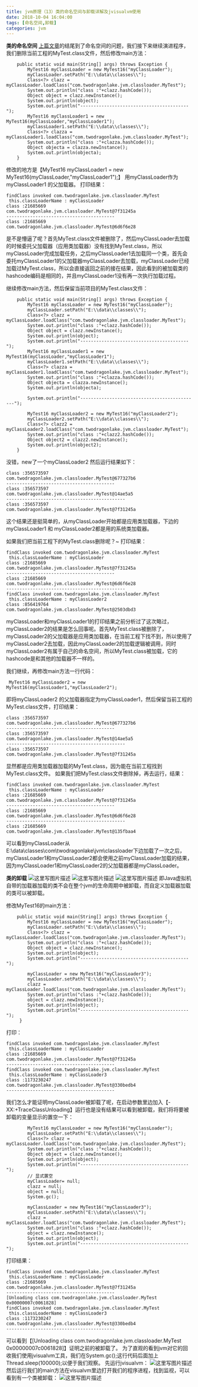 ```yaml
---
title: jvm原理（13）类的命名空间与卸载详解及jvisualvm使用
date: 2018-10-04 16:04:00
tags: [命名空间,卸载]
categories: jvm
---
```


**类的命名空间**
[上篇文章](http://blog.csdn.net/wzq6578702/article/details/79601719)的结尾到了命名空间的问题，我们接下来继续演进程序，我们删除当前工程的MyTest.class文件，然后修改main方法：
<!-- more -->

```
    public static void main(String[] args) throws Exception {
        MyTest16 myClassLoader = new MyTest16("myClassLoader");
        myClassLoader.setPath("E:\\data\\classes\\");
        Class<?> clazz = myClassLoader.loadClass("com.twodragonlake.jvm.classloader.MyTest");
        System.out.println("class :"+clazz.hashCode());
        Object object = clazz.newInstance();
        System.out.println(object);
        System.out.println("-----------------------------------------");
        MyTest16 myClassLoader1 = new MyTest16(myClassLoader,"myClassLoader1");
        myClassLoader1.setPath("E:\\data\\classes\\");
        Class<?> clazza = myClassLoader1.loadClass("com.twodragonlake.jvm.classloader.MyTest");
        System.out.println("class :"+clazza.hashCode());
        Object objecta = clazza.newInstance();
        System.out.println(objecta);
    }
```
修改的地方是【MyTest16 myClassLoader1 = new MyTest16(myClassLoader,"myClassLoader1");】
用myClassLoader作为myClassLoader1 的父加载器。
打印结果：

```
findClass invoked com.twodragonlake.jvm.classloader.MyTest
 this.classLoaderName : myClassLoader
class :21685669
com.twodragonlake.jvm.classloader.MyTest@7f31245a
-----------------------------------------
class :21685669
com.twodragonlake.jvm.classloader.MyTest@6d6f6e28
```
是不是懵逼了呢？首先MyTest.class文件被删除了，然后myClassLoader去加载的时候委托父加载器（应用类加载器）没有找到MyTest.class，所以myClassLoader完成加载任务，之后myClassLoader1去加载同一个类，首先会委托myClassLoader1的父加载器myClassLoader去加载，myClassLoader已经加载过MyTest.class，所以会直接返回之前的接在结果，因此看到的被加载类的hashcode编码是相同的，并且myClassLoader1没有再一次执行加载过程。

继续修改main方法，然后保留当前项目的MyTest.class文件：

```
    public static void main(String[] args) throws Exception {
        MyTest16 myClassLoader = new MyTest16("myClassLoader");
        myClassLoader.setPath("E:\\data\\classes\\");
        Class<?> clazz = myClassLoader.loadClass("com.twodragonlake.jvm.classloader.MyTest");
        System.out.println("class :"+clazz.hashCode());
        Object object = clazz.newInstance();
        System.out.println(object);
        System.out.println("-----------------------------------------");
        MyTest16 myClassLoader1 = new MyTest16(myClassLoader,"myClassLoader1");
        myClassLoader1.setPath("E:\\data\\classes\\");
        Class<?> clazza = myClassLoader1.loadClass("com.twodragonlake.jvm.classloader.MyTest");
        System.out.println("class :"+clazza.hashCode());
        Object objecta = clazza.newInstance();
        System.out.println(objecta);

        System.out.println("---------------------------------------------");

        MyTest16 myClassLoader2 = new MyTest16("myClassLoader2");
        myClassLoader2.setPath("E:\\data\\classes\\");
        Class<?> clazz2 = myClassLoader2.loadClass("com.twodragonlake.jvm.classloader.MyTest");
        System.out.println("class :"+clazz2.hashCode());
        Object object2 = clazz2.newInstance();
        System.out.println(object2);
    }
```
没错，new了一个myClassLoader2 然后运行结果如下：

```
class :356573597
com.twodragonlake.jvm.classloader.MyTest@677327b6
-----------------------------------------
class :356573597
com.twodragonlake.jvm.classloader.MyTest@14ae5a5
---------------------------------------------
class :356573597
com.twodragonlake.jvm.classloader.MyTest@7f31245a
```
这个结果还是挺简单的，从myClassLoader开始都是应用类加载器，下边的myClassLoader1 和 myClassLoader2都是用的系统类加载器。

如果我们把当前工程下的MyTest.class删除呢？~
打印结果：

```
findClass invoked com.twodragonlake.jvm.classloader.MyTest
 this.classLoaderName : myClassLoader
class :21685669
com.twodragonlake.jvm.classloader.MyTest@7f31245a
-----------------------------------------
class :21685669
com.twodragonlake.jvm.classloader.MyTest@6d6f6e28
---------------------------------------------
findClass invoked com.twodragonlake.jvm.classloader.MyTest
 this.classLoaderName : myClassLoader2
class :856419764
com.twodragonlake.jvm.classloader.MyTest@2503dbd3

```
myClassLoader和myClassLoader1的打印结果之前分析过了这次略过，myClassLoader2的结果是怎么回事呢。首先MyTest.class被删除了，myClassLoader2的父加载器是应用类加载器，在当前工程下找不到，所以使用了myClassLoader2去加载，因此myClassLoader2的加载逻辑被调用，同时myClassLoader2有属于自己的命名空间，所以MyTest.class被加载，它的hashcode是和其他的加载器不一样的。

我们继续，再修改main方法一行代码：

```
 MyTest16 myClassLoader2 = new MyTest16(myClassLoader1,"myClassLoader2");
```
即将myClassLoader2 的父加载器指定为myClassLoader1，然后保留当前工程的MyTest.class文件，打印结果：

```
class :356573597
com.twodragonlake.jvm.classloader.MyTest@677327b6
-----------------------------------------
class :356573597
com.twodragonlake.jvm.classloader.MyTest@14ae5a5
---------------------------------------------
class :356573597
com.twodragonlake.jvm.classloader.MyTest@7f31245a
```
显然都是应用类加载器加载的MyTest.class，因为能在当前工程找到MyTest.class文件。
如果我们把MyTest.class文件删除掉，再去运行，结果：

```
findClass invoked com.twodragonlake.jvm.classloader.MyTest
 this.classLoaderName : myClassLoader
class :21685669
com.twodragonlake.jvm.classloader.MyTest@7f31245a
-----------------------------------------
class :21685669
com.twodragonlake.jvm.classloader.MyTest@6d6f6e28
---------------------------------------------
class :21685669
com.twodragonlake.jvm.classloader.MyTest@135fbaa4
```
可以看到myClassLoader从E:\data\classes\com\twodragonlake\jvm\classloader下边加载了一次之后，myClassLoader1和myClassLoader2都会使用之前myClassLoader加载的结果，因为myClassLoader1和myClassLoader2的父加载器都是myClassLoader。

**类的卸载**
![这里写图片描述](2018/10/04/jvm原理（13）类的命名空间与卸载详解及jvisualvm使用/20180318175607171.png)
![这里写图片描述](2018/10/04/jvm原理（13）类的命名空间与卸载详解及jvisualvm使用/20180318175636684.png)
![这里写图片描述](2018/10/04/jvm原理（13）类的命名空间与卸载详解及jvisualvm使用/20180318180041169.png)
即Java虚拟机自带的加载器加载的类不会在整个jvm的生命周期中被卸载，而自定义加载器加载的类可以被卸载。

修改MyTest16的main方法：

```
    public static void main(String[] args) throws Exception {
        MyTest16 myClassLoader = new MyTest16("myClassLoader");
        myClassLoader.setPath("E:\\data\\classes\\");
        Class<?> clazz = myClassLoader.loadClass("com.twodragonlake.jvm.classloader.MyTest");
        System.out.println("class :"+clazz.hashCode());
        Object object = clazz.newInstance();
        System.out.println(object);
        System.out.println("-----------------------------------------");

        myClassLoader = new MyTest16("myClassLoader3");
        myClassLoader.setPath("E:\\data\\classes\\");
        clazz = myClassLoader.loadClass("com.twodragonlake.jvm.classloader.MyTest");
        System.out.println("class :"+clazz.hashCode());
        object = clazz.newInstance();
        System.out.println(object);
        System.out.println("-----------------------------------------");
     }
```

打印：

```
findClass invoked com.twodragonlake.jvm.classloader.MyTest
 this.classLoaderName : myClassLoader
class :21685669
com.twodragonlake.jvm.classloader.MyTest@7f31245a
-----------------------------------------
findClass invoked com.twodragonlake.jvm.classloader.MyTest
 this.classLoaderName : myClassLoader3
class :1173230247
com.twodragonlake.jvm.classloader.MyTest@330bedb4
-----------------------------------------
```

我们怎么才能证明myClassLoader被卸载了呢，在启动参数里边加入【-XX:+TraceClassUnloading】运行也是没有结果可以看到被卸载，我们将将要被卸载的变量显示的置空一下：

```
        MyTest16 myClassLoader = new MyTest16("myClassLoader");
        myClassLoader.setPath("E:\\data\\classes\\");
        Class<?> clazz = myClassLoader.loadClass("com.twodragonlake.jvm.classloader.MyTest");
        System.out.println("class :"+clazz.hashCode());
        Object object = clazz.newInstance();
        System.out.println(object);
        System.out.println("-----------------------------------------");
		// 显式置空
        myClassLoader= null;
        clazz = null;
        object = null;
        System.gc();

        myClassLoader = new MyTest16("myClassLoader3");
        myClassLoader.setPath("E:\\data\\classes\\");
        clazz = myClassLoader.loadClass("com.twodragonlake.jvm.classloader.MyTest");
        System.out.println("class :"+clazz.hashCode());
        object = clazz.newInstance();
        System.out.println(object);
        System.out.println("-----------------------------------------");
```
打印结果：

```
findClass invoked com.twodragonlake.jvm.classloader.MyTest
 this.classLoaderName : myClassLoader
class :21685669
com.twodragonlake.jvm.classloader.MyTest@7f31245a
-----------------------------------------
[Unloading class com.twodragonlake.jvm.classloader.MyTest 0x00000007c0061828]
findClass invoked com.twodragonlake.jvm.classloader.MyTest
 this.classLoaderName : myClassLoader3
class :1173230247
com.twodragonlake.jvm.classloader.MyTest@330bedb4
-----------------------------------------
```
可以看到【[Unloading class com.twodragonlake.jvm.classloader.MyTest 0x00000007c0061828]】证明之前的被卸载了。
为了直观的看到jvm对它的回收我们使用jvisualvm工具，我们在System.gc();这行代码后面加上 Thread.sleep(100000);以便于我们观察。
先运行jvisualvm：
![这里写图片描述](2018/10/04/jvm原理（13）类的命名空间与卸载详解及jvisualvm使用/20180318194540694.png)
然后运行我们的main方法在visualvm里边打开我们的程序进程，找到监视，可以看到有一个类被卸载：
![这里写图片描述](2018/10/04/jvm原理（13）类的命名空间与卸载详解及jvisualvm使用/20180318194809142.png)

